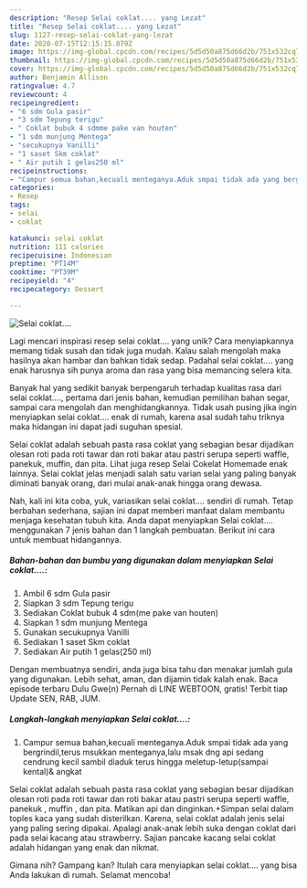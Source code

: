 ```yaml
---
description: "Resep Selai coklat.... yang Lezat"
title: "Resep Selai coklat.... yang Lezat"
slug: 1127-resep-selai-coklat-yang-lezat
date: 2020-07-15T12:15:15.879Z
image: https://img-global.cpcdn.com/recipes/5d5d50a875d66d2b/751x532cq70/selai-coklat-foto-resep-utama.jpg
thumbnail: https://img-global.cpcdn.com/recipes/5d5d50a875d66d2b/751x532cq70/selai-coklat-foto-resep-utama.jpg
cover: https://img-global.cpcdn.com/recipes/5d5d50a875d66d2b/751x532cq70/selai-coklat-foto-resep-utama.jpg
author: Benjamin Allison
ratingvalue: 4.7
reviewcount: 4
recipeingredient:
- "6 sdm Gula pasir"
- "3 sdm Tepung terigu"
- " Coklat bubuk 4 sdmme pake van houten"
- "1 sdm munjung Mentega"
- "secukupnya Vanilli"
- "1 saset Skm coklat"
- " Air putih 1 gelas250 ml"
recipeinstructions:
- "Campur semua bahan,kecuali menteganya.Aduk smpai tidak ada yang bergrindil,terus msukkan menteganya,lalu msak dng api sedang cendrung kecil sambil diaduk terus hingga meletup-letup(sampai kental)&amp; angkat"
categories:
- Resep
tags:
- selai
- coklat

katakunci: selai coklat 
nutrition: 111 calories
recipecuisine: Indonesian
preptime: "PT14M"
cooktime: "PT39M"
recipeyield: "4"
recipecategory: Dessert

---
```



![Selai coklat....](https://img-global.cpcdn.com/recipes/5d5d50a875d66d2b/751x532cq70/selai-coklat-foto-resep-utama.jpg)

Lagi mencari inspirasi resep selai coklat.... yang unik? Cara menyiapkannya memang tidak susah dan tidak juga mudah. Kalau salah mengolah maka hasilnya akan hambar dan bahkan tidak sedap. Padahal selai coklat.... yang enak harusnya sih punya aroma dan rasa yang bisa memancing selera kita.

Banyak hal yang sedikit banyak berpengaruh terhadap kualitas rasa dari selai coklat...., pertama dari jenis bahan, kemudian pemilihan bahan segar, sampai cara mengolah dan menghidangkannya. Tidak usah pusing jika ingin menyiapkan selai coklat.... enak di rumah, karena asal sudah tahu triknya maka hidangan ini dapat jadi suguhan spesial.

Selai coklat adalah sebuah pasta rasa coklat yang sebagian besar dijadikan olesan roti pada roti tawar dan roti bakar atau pastri serupa seperti waffle, panekuk, muffin, dan pita. Lihat juga resep Selai Cokelat Homemade enak lainnya. Selai coklat jelas menjadi salah satu varian selai yang paling banyak diminati banyak orang, dari mulai anak-anak hingga orang dewasa.


Nah, kali ini kita coba, yuk, variasikan selai coklat.... sendiri di rumah. Tetap berbahan sederhana, sajian ini dapat memberi manfaat dalam membantu menjaga kesehatan tubuh kita. Anda dapat menyiapkan Selai coklat.... menggunakan 7 jenis bahan dan 1 langkah pembuatan. Berikut ini cara untuk membuat hidangannya.

<!--inarticleads1-->

##### Bahan-bahan dan bumbu yang digunakan dalam menyiapkan Selai coklat....:

1. Ambil 6 sdm Gula pasir
1. Siapkan 3 sdm Tepung terigu
1. Sediakan  Coklat bubuk 4 sdm(me pake van houten)
1. Siapkan 1 sdm munjung Mentega
1. Gunakan secukupnya Vanilli
1. Sediakan 1 saset Skm coklat
1. Sediakan  Air putih 1 gelas(250 ml)


Dengan membuatnya sendiri, anda juga bisa tahu dan menakar jumlah gula yang digunakan. Lebih sehat, aman, dan dijamin tidak kalah enak. Baca episode terbaru Dulu Gwe(n) Pernah di LINE WEBTOON, gratis! Terbit tiap Update SEN, RAB, JUM. 

<!--inarticleads2-->

##### Langkah-langkah menyiapkan Selai coklat....:

1. Campur semua bahan,kecuali menteganya.Aduk smpai tidak ada yang bergrindil,terus msukkan menteganya,lalu msak dng api sedang cendrung kecil sambil diaduk terus hingga meletup-letup(sampai kental)&amp; angkat


Selai coklat adalah sebuah pasta rasa coklat yang sebagian besar dijadikan olesan roti pada roti tawar dan roti bakar atau pastri serupa seperti waffle, panekuk , muffin , dan pita. Matikan api dan dinginkan.+Simpan selai dalam toples kaca yang sudah disterilkan. Karena, selai coklat adalah jenis selai yang paling sering dipakai. Apalagi anak-anak lebih suka dengan coklat dari pada selai kacang atau strawberry. Sajian pancake kacang selai coklat adalah hidangan yang enak dan nikmat. 

Gimana nih? Gampang kan? Itulah cara menyiapkan selai coklat.... yang bisa Anda lakukan di rumah. Selamat mencoba!
